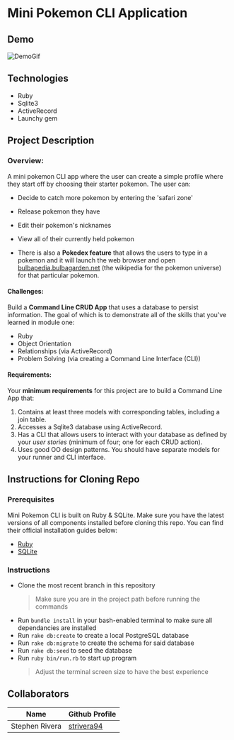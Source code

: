 # Mini Pokemon CLI Application

## Demo

![DemoGif](https://github.com/rclarkem/Mini-Pokemon-Game/blob/master/mod1.gif)

## Technologies

- Ruby
- Sqlite3
- ActiveRecord
- Launchy gem

## Project Description

### Overview:

A mini pokemon CLI app where the user can create a simple profile where they start off by choosing their starter pokemon. The user can:

- Decide to catch more pokemon by entering the 'safari zone'
- Release pokemon they have
- Edit their pokemon's nicknames
- View all of their currently held pokemon

- There is also a **Pokedex feature** that allows the users to type in a pokemon and it will launch the web browser and open [bulbapedia.bulbagarden.net](https://bulbapedia.bulbagarden.net/) (the wikipedia for the pokemon universe) for that particular pokemon.

#### Challenges:

Build a **Command Line CRUD App** that uses a database to persist information. The goal of which is to demonstrate all of the skills that you've learned in module one:

- Ruby
- Object Orientation
- Relationships (via ActiveRecord)
- Problem Solving (via creating a Command Line Interface (CLI))

#### Requirements:

Your **minimum requirements** for this project are to build a Command Line App that:

1. Contains at least three models with corresponding tables, including a join table.
2. Accesses a Sqlite3 database using ActiveRecord.
3. Has a CLI that allows users to interact with your database as defined by your _user stories_ (minimum of four; one for each CRUD action).
4. Uses good OO design patterns. You should have separate models for your runner and CLI interface.

## Instructions for Cloning Repo

### Prerequisites

Mini Pokemon CLI is built on Ruby & SQLite. Make sure you have the latest versions of all components installed before cloning this repo. You can find their official installation guides below:

- [Ruby](https://www.ruby-lang.org/en/documentation/installation/)
- [SQLite](https://www.sqlite.org/download.html)

### Instructions

- Clone the most recent branch in this repository
  > Make sure you are in the project path before running the commands
- Run `bundle install` in your bash-enabled terminal to make sure all dependancies are installed
- Run `rake db:create` to create a local PostgreSQL database
- Run `rake db:migrate` to create the schema for said database
- Run `rake db:seed` to seed the database
- Run `ruby bin/run.rb` to start up program
  > Adjust the terminal screen size to have the best experience

## Collaborators

| Name           | Github Profile                               |
| -------------- | -------------------------------------------- |
| Stephen Rivera | [strivera94 ](https://github.com/strivera94) |
